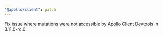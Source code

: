 ```yaml
---
"@apollo/client": patch
---
```


Fix issue where mutations were not accessible by Apollo Client Devtools in 3.11.0-rc.0.

